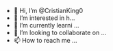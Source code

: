- 👋 Hi, I’m @CristianKing0
- 👀 I’m interested in h...
- 🌱 I’m currently learni ...
- 💞️ I’m looking to collaborate on ...
- 📫 How to reach me ...

<!---
CristianKing0/CristianKing0 is a ✨ special ✨ repository because its `README.md` (this file) appears on your GitHub profile.
You can click the Preview link to take a look at your changes.
--->
